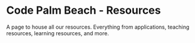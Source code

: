 # Code Palm Beach - Resources

A page to house all our resources. Everything from applications, teaching resources, learning resources, and more. 